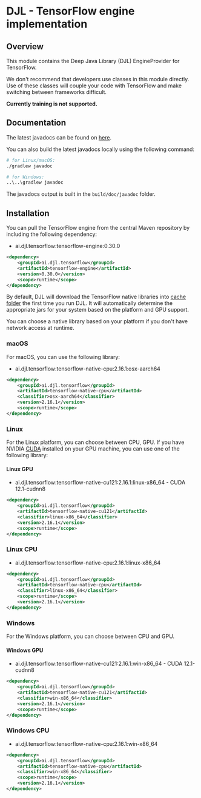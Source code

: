 # DJL - TensorFlow engine implementation

## Overview

This module contains the Deep Java Library (DJL) EngineProvider for TensorFlow.

We don't recommend that developers use classes in this module directly. Use of these classes will
couple your code with TensorFlow and make switching between frameworks difficult.

**Currently training is not supported.**

## Documentation

The latest javadocs can be found on [here](https://javadoc.io/doc/ai.djl.tensorflow/tensorflow-engine/latest/index.html).

You can also build the latest javadocs locally using the following command:

```sh
# for Linux/macOS:
./gradlew javadoc

# for Windows:
..\..\gradlew javadoc
```
The javadocs output is built in the `build/doc/javadoc` folder.

## Installation

You can pull the TensorFlow engine from the central Maven repository by including the following dependency:

- ai.djl.tensorflow:tensorflow-engine:0.30.0

```xml
<dependency>
    <groupId>ai.djl.tensorflow</groupId>
    <artifactId>tensorflow-engine</artifactId>
    <version>0.30.0</version>
    <scope>runtime</scope>
</dependency>
```
By default, DJL will download the TensorFlow native libraries into [cache folder](../../../docs/development/cache_management.md) the first time you run DJL.
It will automatically determine the appropriate jars for your system based on the platform and GPU support.

You can choose a native library based on your platform if you don't have network access at runtime.

### macOS
For macOS, you can use the following library:

- ai.djl.tensorflow:tensorflow-native-cpu:2.16.1:osx-aarch64

```xml
<dependency>
    <groupId>ai.djl.tensorflow</groupId>
    <artifactId>tensorflow-native-cpu</artifactId>
    <classifier>osx-aarch64</classifier>
    <version>2.16.1</version>
    <scope>runtime</scope>
</dependency>
```

### Linux
For the Linux platform, you can choose between CPU, GPU. If you have NVIDIA [CUDA](https://en.wikipedia.org/wiki/CUDA)
installed on your GPU machine, you can use one of the following library:

#### Linux GPU

- ai.djl.tensorflow:tensorflow-native-cu121:2.16.1:linux-x86_64 - CUDA 12.1-cudnn8

```xml
<dependency>
    <groupId>ai.djl.tensorflow</groupId>
    <artifactId>tensorflow-native-cu121</artifactId>
    <classifier>linux-x86_64</classifier>
    <version>2.16.1</version>
    <scope>runtime</scope>
</dependency>
```

### Linux CPU

- ai.djl.tensorflow:tensorflow-native-cpu:2.16.1:linux-x86_64

```xml
<dependency>
    <groupId>ai.djl.tensorflow</groupId>
    <artifactId>tensorflow-native-cpu</artifactId>
    <classifier>linux-x86_64</classifier>
    <scope>runtime</scope>
    <version>2.16.1</version>
</dependency>
```

### Windows

For the Windows platform, you can choose between CPU and GPU.

#### Windows GPU

- ai.djl.tensorflow:tensorflow-native-cu121:2.16.1:win-x86_64 - CUDA 12.1-cudnn8

```xml
<dependency>
    <groupId>ai.djl.tensorflow</groupId>
    <artifactId>tensorflow-native-cu121</artifactId>
    <classifier>win-x86_64</classifier>
    <version>2.16.1</version>
    <scope>runtime</scope>
</dependency>
```

### Windows CPU

- ai.djl.tensorflow:tensorflow-native-cpu:2.16.1:win-x86_64

```xml
<dependency>
    <groupId>ai.djl.tensorflow</groupId>
    <artifactId>tensorflow-native-cpu</artifactId>
    <classifier>win-x86_64</classifier>
    <scope>runtime</scope>
    <version>2.16.1</version>
</dependency>
```
